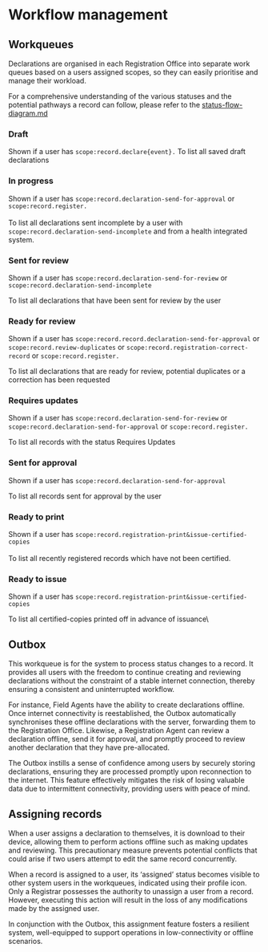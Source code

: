 # Workflow management

## Workqueues

Declarations are organised in each Registration Office into separate work queues based on a users assigned scopes, so they can easily prioritise and manage their workload.

For a comprehensive understanding of the various statuses and the potential pathways a record can follow, please refer to the [status-flow-diagram.md](status-flow-diagram.md "mention")

### Draft

Shown if a user has `scope:record.declare{event}.` To list all saved draft declarations

### **In progress**

Shown if a user has `scope:record.declaration-send-for-approval` or `scope:record.register.`\
\
To list all declarations sent incomplete by a user with `scope:record.declaration-send-incomplete` and from a health integrated system.

### Sent for review

Shown if a user has `scope:record.declaration-send-for-review` or `scope:record.declaration-send-incomplete`

To list all declarations that have been sent for review by the user

### Ready for review

Shown if a user has `scope:record.record.declaration-send-for-approval` or `scope:record.review-duplicates` or `scope:record.registration-correct-record` or `scope:record.register.`

To list all declarations that are ready for review, potential duplicates or a correction has been requested

### **Requires updates**

Shown if a user has `scope:record.declaration-send-for-review` or `scope:record.declaration-send-for-approval` or `scope:record.register.`

To list all records with the status Requires Updates

### **Sent for approval**

Shown if a user has `scope:record.declaration-send-for-approval`

To list all records sent for approval by the user

### **Ready to print**

Shown if a user has `scope:record.registration-print&issue-certified-copies`\
\
To list all recently registered records which have not been certified.

### **Ready to issue**

Shown if a user has `scope:record.registration-print&issue-certified-copies`

To list all certified-copies printed off in advance of issuance\\

## Outbox

This workqueue is for the system to process status changes to a record. It provides all users with the freedom to continue creating and reviewing declarations without the constraint of a stable internet connection, thereby ensuring a consistent and uninterrupted workflow.

For instance, Field Agents have the ability to create declarations offline. Once internet connectivity is reestablished, the Outbox automatically synchronises these offline declarations with the server, forwarding them to the Registration Office. Likewise, a Registration Agent can review a declaration offline, send it for approval, and promptly proceed to review another declaration that they have pre-allocated.

The Outbox instills a sense of confidence among users by securely storing declarations, ensuring they are processed promptly upon reconnection to the internet. This feature effectively mitigates the risk of losing valuable data due to intermittent connectivity, providing users with peace of mind.

## Assigning records

When a user assigns a declaration to themselves, it is download to their device, allowing them to perform actions offline such as making updates and reviewing. This precautionary measure prevents potential conflicts that could arise if two users attempt to edit the same record concurrently.

When a record is assigned to a user, its ‘assigned’ status becomes visible to other system users in the workqueues, indicated using their profile icon. Only a Registrar possesses the authority to unassign a user from a record. However, executing this action will result in the loss of any modifications made by the assigned user.

In conjunction with the Outbox, this assignment feature fosters a resilient system, well-equipped to support operations in low-connectivity or offline scenarios.
